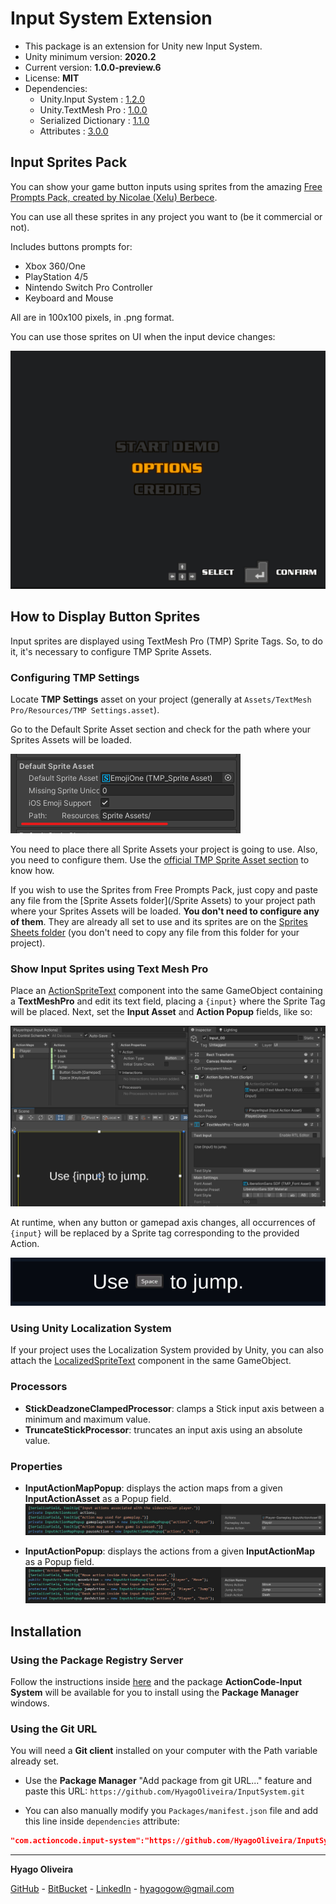 # Input System Extension

* This package is an extension for Unity new Input System.
* Unity minimum version: **2020.2**
* Current version: **1.0.0-preview.6**
* License: **MIT**
* Dependencies:
	- Unity.Input System : [1.2.0](https://docs.unity3d.com/Packages/com.unity.inputsystem@1.2/changelog/CHANGELOG.html)
	- Unity.TextMesh Pro : [1.0.0](https://docs.unity3d.com/Packages/com.unity.textmeshpro@1.0/changelog/CHANGELOG.html)
	- Serialized Dictionary : [1.1.0](https://github.com/HyagoOliveira/SerializedDictionary/tree/1.1.0)
	- Attributes : [3.0.0](https://github.com/HyagoOliveira/attributes/tree/3.0.0)

## Input Sprites Pack

You can show your game button inputs using sprites from the amazing [Free Prompts Pack, created by Nicolae (Xelu) Berbece](https://thoseawesomeguys.com/prompts/).

You can use all these sprites in any project you want to (be it commercial or not).

Includes buttons prompts for:

* Xbox 360/One
* PlayStation 4/5
* Nintendo Switch Pro Controller
* Keyboard and Mouse

All are in 100x100 pixels, in .png format.

You can use those sprites on UI when the input device changes:

![Input Device Change Showcase][MenuShowcase]

## How to Display Button Sprites

Input sprites are displayed using TextMesh Pro (TMP) Sprite Tags. So, to do it, it's necessary to configure TMP Sprite Assets.

### Configuring TMP Settings

Locate **TMP Settings** asset on your project (generally at ```Assets/TextMesh Pro/Resources/TMP Settings.asset```).

Go to the Default Sprite Asset section and check for the path where your Sprites Assets will be loaded.

![TMPSettings SpriteAsset][TMPSettings_SpriteAsset]

You need to place there all Sprite Assets your project is going to use. Also, you need to configure them. Use the [official TMP Sprite Asset section](https://docs.unity3d.com/Packages/com.unity.textmeshpro@3.2/manual/Sprites.html) to know how.

If you wish to use the Sprites from Free Prompts Pack, just copy and paste any file from the [Sprite Assets folder](/Sprite Assets) to your project path where your Sprites Assets will be loaded. **You don't need to configure any of them**. They are already all set to use and its sprites are on the [Sprites Sheets folder](/Sprites/) (you don't need to copy any file from this folder for your project).

### Show Input Sprites using Text Mesh Pro

Place an [ActionSpriteText](/Runtime/SpriteText/ActionSpriteText.cs) component into the same GameObject containing a **TextMeshPro** and edit its text field, placing a ```{input}``` where the Sprite Tag will be placed. Next, set the **Input Asset** and **Action Popup** fields, like so:

![Action Sprite Text][ActionSpriteText_Inspector]

 At runtime, when any button or gamepad axis changes, all occurrences of ```{input}``` will be replaced by a Sprite tag corresponding to the provided Action.

![Action Sprite Text Runtime][ActionSpriteText_Runtime]

### Using Unity Localization System

If your project uses the Localization System provided by Unity, you can also attach the [LocalizedSpriteText](/Runtime/SpriteText/LocalizedSpriteText.cs) component in the same GameObject.

### Processors

* **StickDeadzoneClampedProcessor**: clamps a Stick input axis between a minimum and maximum value.
* **TruncateStickProcessor**: truncates an input axis using an absolute value.

### Properties

* **InputActionMapPopup**: displays the action maps from a given **InputActionAsset** as a Popup field.
![Action Map Popup Showcase][InputActionMapPopup]
    
* **InputActionPopup**: displays the actions from a given **InputActionMap** as a Popup field.
![Action Popup Showcase][InputActionPopup]

## Installation

### Using the Package Registry Server

Follow the instructions inside [here](https://cutt.ly/ukvj1c8) and the package **ActionCode-Input System** 
will be available for you to install using the **Package Manager** windows.

### Using the Git URL

You will need a **Git client** installed on your computer with the Path variable already set. 

- Use the **Package Manager** "Add package from git URL..." feature and paste this URL: `https://github.com/HyagoOliveira/InputSystem.git`

- You can also manually modify you `Packages/manifest.json` file and add this line inside `dependencies` attribute: 

```json
"com.actioncode.input-system":"https://github.com/HyagoOliveira/InputSystem.git"
```

---

**Hyago Oliveira**

[GitHub](https://github.com/HyagoOliveira) -
[BitBucket](https://bitbucket.org/HyagoGow/) -
[LinkedIn](https://www.linkedin.com/in/hyago-oliveira/) -
<hyagogow@gmail.com>

[ActionSpriteText_Inspector]: /Documentation~/ActionSpriteText_Inspector.png "Inspector for ActionSpriteText component"
[ActionSpriteText_Runtime]: /Documentation~/ActionSpriteText_Runtime.gif "Action Sprite Text at Runtime"
[InputActionMapPopup]: /Documentation~/InputActionMapPopup.jpg "Using Action Map Popup"
[InputActionPopup]: /Documentation~/InputActionPopup.jpg "Using Input Action Popup"
[MenuShowcase]: /Documentation~/MenuShowcase.gif "Using Input Sprites in Main Menu"
[TMPSettings_SpriteAsset]: /Documentation~/TMPSettings_SpriteAsset.png "TMP Settings, Sprite Asset section"